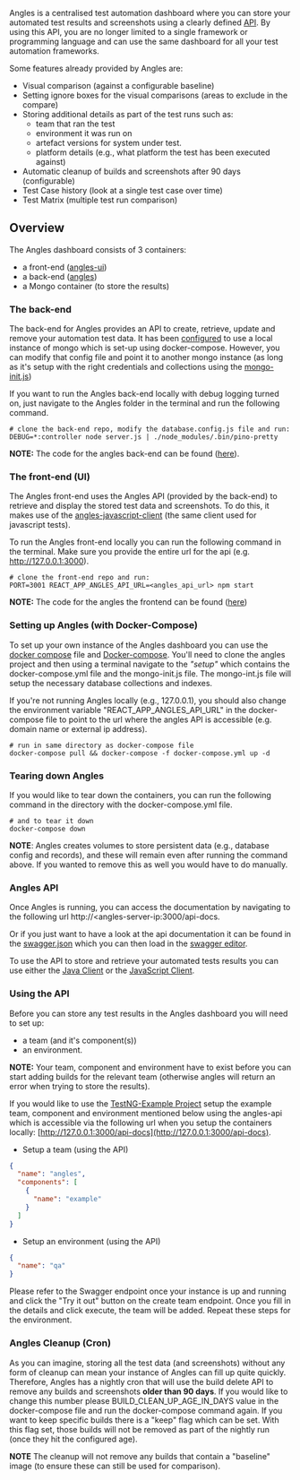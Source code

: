 Angles is a centralised test automation dashboard where you can store your automated test results and screenshots using a clearly defined [API](https://editor.swagger.io/?url=https://raw.githubusercontent.com/AnglesHQ/angles/master/swagger/swagger.json). By using this API, you are no longer limited to a single framework or programming language and can use the same dashboard for all your test automation frameworks.

Some features already provided by Angles are:
- Visual comparison (against a configurable baseline)
- Setting ignore boxes for the visual comparisons (areas to exclude in the compare)
- Storing additional details as part of the test runs such as: 
    - team that ran the test
    - environment it was run on
    - artefact versions for system under test.
    - platform details (e.g., what platform the test has been executed against)
- Automatic cleanup of builds and screenshots after 90 days (configurable) 
- Test Case history (look at a single test case over time)
- Test Matrix (multiple test run comparison)

## Overview
The Angles dashboard consists of 3 containers:
- a front-end ([angles-ui](https://hub.docker.com/u/angleshq/angles-ui))
- a back-end ([angles](https://hub.docker.com/u/angleshq/angles))
- a Mongo container (to store the results)

### The back-end
The back-end for Angles provides an API to create, retrieve, update and remove your automation test data. 
It has been [configured](https://github.com/AnglesHQ/angles/blob/master/config/database.config.js) to use a local instance of mongo which is set-up using docker-compose. However, you can modify that config file and point it to another mongo instance (as long as it's setup with the right credentials and collections using the [mongo-init.js](https://github.com/AnglesHQ/angles/blob/master/setup/mongo-init.js))

If you want to run the Angles back-end locally with debug logging turned on, just navigate to the Angles folder in the terminal and run the following command.
``` shellscript
# clone the back-end repo, modify the database.config.js file and run:
DEBUG=*:controller node server.js | ./node_modules/.bin/pino-pretty
```
**NOTE:** The code for the angles back-end can be found ([here](https://github.com/AnglesHQ/angles)).

### The front-end (UI)
The Angles front-end uses the Angles API (provided by the back-end) to retrieve and display the stored test data and screenshots. To do this, it makes use of the [angles-javascript-client](https://github.com/AnglesHQ/angles-javascript-client) (the same client used for javascript tests).

To run the Angles front-end locally you can run the following command in the terminal. Make sure you provide the entire url for the api (e.g. http://127.0.0.1:3000).
```shellscript
# clone the front-end repo and run:
PORT=3001 REACT_APP_ANGLES_API_URL=<angles_api_url> npm start
```
**NOTE:** The code for the angles the frontend can be found ([here](https://github.com/AnglesHQ/angles-ui))

### Setting up Angles (with Docker-Compose)
To set up your own instance of the Angles dashboard you can use the [docker compose](https://github.com/AnglesHQ/angles/blob/master/setup/docker-compose.yml) file and [Docker-compose](https://docs.docker.com/compose/).
You'll need to clone the angles project and then using a terminal navigate to the *"setup"* which contains the docker-compose.yml file and the mongo-init.js file. The mongo-int.js file will setup the necessary database collections and indexes.

If you're not running Angles locally (e.g., 127.0.0.1), you should also change the environment variable "REACT_APP_ANGLES_API_URL" in the docker-compose file to point to the url where the angles API is accessible (e.g. domain name or external ip address).

```shellscript
# run in same directory as docker-compose file
docker-compose pull && docker-compose -f docker-compose.yml up -d 
```

### Tearing down Angles
If you would like to tear down the containers, you can run the following command in the directory with the docker-compose.yml file.

```shellscript
# and to tear it down
docker-compose down
```
**NOTE**: Angles creates volumes to store persistent data (e.g., database config and records), and these will remain even after running the command above. If you wanted to remove this as well you would have to do manually.

### Angles API
Once Angles is running, you can access the documentation by navigating to the following url http://<angles-server-ip:3000/api-docs.

Or if you just want to have a look at the api documentation it can be found in the [swagger.json](https://github.com/AnglesHQ/angles/blob/master/swagger/swagger.json) which you can then load in the [swagger editor](https://editor.swagger.io/?url=https://raw.githubusercontent.com/AnglesHQ/angles/master/swagger/swagger.json).

To use the API to store and retrieve your automated tests results you can use either the [Java Client](https://github.com/AnglesHQ/angles-java-client) or the [JavaScript Client](https://github.com/AnglesHQ/angles-javascript-client).

### Using the API
Before you can store any test results in the Angles dashboard you will need to set up:
- a team (and it's component(s))
- an environment. 

**NOTE:** Your team, component and environment have to exist before you can start adding builds for the relevant team (otherwise angles will return an error when trying to store the results). 

If you would like to use the [TestNG-Example Project](https://github.com/AnglesHQ/testng-example) setup the example team, component and environment mentioned below using the angles-api which is accessible via the following url when you setup the containers locally: [http://127.0.0.1:3000/api-docs](http://127.0.0.1:3000/api-docs).

- Setup a team (using the API)

``` json
{
  "name": "angles",
  "components": [
    {
      "name": "example"
    }
  ]
}
```
- Setup an environment (using the API)

``` json
{
  "name": "qa"
}
```

Please refer to the Swagger endpoint once your instance is up and running and click the "Try it out" button on the create team endpoint. Once you fill in the details and click execute, the team will be added. Repeat these steps for the environment.

### Angles Cleanup (Cron)
As you can imagine, storing all the test data (and screenshots) without any form of cleanup can mean your instance of Angles can fill up quite quickly.
Therefore, Angles has a nightly cron that will use the build delete API to remove any builds and screenshots **older than 90 days**. If you would like to change this number please BUILD_CLEAN_UP_AGE_IN_DAYS value in the docker-compose file and run the docker-compose command again. 
If you want to keep specific builds there is a "keep" flag which can be set. With this flag set, those builds will not be removed as part of the nightly run (once they hit the configured age). 

**NOTE** The cleanup will not remove any builds that contain a "baseline" image (to ensure these can still be used for comparison).

